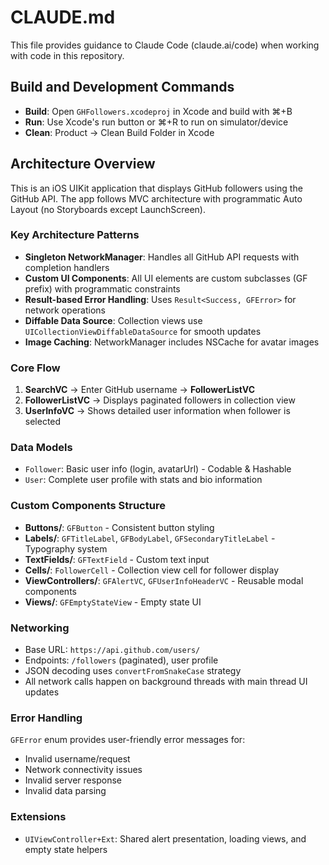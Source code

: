 # CLAUDE.md

This file provides guidance to Claude Code (claude.ai/code) when working with code in this repository.

## Build and Development Commands

- **Build**: Open `GHFollowers.xcodeproj` in Xcode and build with ⌘+B
- **Run**: Use Xcode's run button or ⌘+R to run on simulator/device
- **Clean**: Product → Clean Build Folder in Xcode

## Architecture Overview

This is an iOS UIKit application that displays GitHub followers using the GitHub API. The app follows MVC architecture with programmatic Auto Layout (no Storyboards except LaunchScreen).

### Key Architecture Patterns
- **Singleton NetworkManager**: Handles all GitHub API requests with completion handlers
- **Custom UI Components**: All UI elements are custom subclasses (GF prefix) with programmatic constraints
- **Result-based Error Handling**: Uses `Result<Success, GFError>` for network operations
- **Diffable Data Source**: Collection views use `UICollectionViewDiffableDataSource` for smooth updates
- **Image Caching**: NetworkManager includes NSCache for avatar images

### Core Flow
1. **SearchVC** → Enter GitHub username → **FollowerListVC**
2. **FollowerListVC** → Displays paginated followers in collection view
3. **UserInfoVC** → Shows detailed user information when follower is selected

### Data Models
- `Follower`: Basic user info (login, avatarUrl) - Codable & Hashable
- `User`: Complete user profile with stats and bio information

### Custom Components Structure
- **Buttons/**: `GFButton` - Consistent button styling
- **Labels/**: `GFTitleLabel`, `GFBodyLabel`, `GFSecondaryTitleLabel` - Typography system  
- **TextFields/**: `GFTextField` - Custom text input
- **Cells/**: `FollowerCell` - Collection view cell for follower display
- **ViewControllers/**: `GFAlertVC`, `GFUserInfoHeaderVC` - Reusable modal components
- **Views/**: `GFEmptyStateView` - Empty state UI

### Networking
- Base URL: `https://api.github.com/users/`
- Endpoints: `/followers` (paginated), user profile
- JSON decoding uses `convertFromSnakeCase` strategy
- All network calls happen on background threads with main thread UI updates

### Error Handling
`GFError` enum provides user-friendly error messages for:
- Invalid username/request
- Network connectivity issues  
- Invalid server response
- Invalid data parsing

### Extensions
- `UIViewController+Ext`: Shared alert presentation, loading views, and empty state helpers